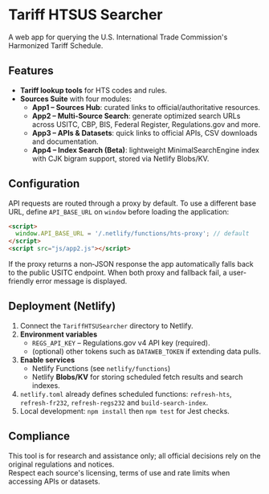 # Tariff HTSUS Searcher

A web app for querying the U.S. International Trade Commission's Harmonized Tariff Schedule.

## Features

- **Tariff lookup tools** for HTS codes and rules.
- **Sources Suite** with four modules:
  - **App1 – Sources Hub**: curated links to official/authoritative resources.
  - **App2 – Multi‑Source Search**: generate optimized search URLs across USITC, CBP, BIS, Federal Register, Regulations.gov and more.
  - **App3 – APIs & Datasets**: quick links to official APIs, CSV downloads and documentation.
  - **App4 – Index Search (Beta)**: lightweight MinimalSearchEngine index with CJK bigram support, stored via Netlify Blobs/KV.

## Configuration

API requests are routed through a proxy by default. To use a different base URL, define `API_BASE_URL` on `window` before loading the application:

```html
<script>
  window.API_BASE_URL = '/.netlify/functions/hts-proxy'; // default
</script>
<script src="js/app2.js"></script>
```

If the proxy returns a non‑JSON response the app automatically falls back to the public USITC endpoint. When both proxy and fallback fail, a user-friendly error message is displayed.

## Deployment (Netlify)

1. Connect the `TariffHTSUSearcher` directory to Netlify.
2. **Environment variables**  
   - `REGS_API_KEY` – Regulations.gov v4 API key (required).  
   - (optional) other tokens such as `DATAWEB_TOKEN` if extending data pulls.
3. **Enable services**  
   - Netlify Functions (see `netlify/functions`)  
   - Netlify **Blobs/KV** for storing scheduled fetch results and search indexes.
4. `netlify.toml` already defines scheduled functions: `refresh-hts`, `refresh-fr232`, `refresh-regs232` and `build-search-index`.
5. Local development: `npm install` then `npm test` for Jest checks.

## Compliance

This tool is for research and assistance only; all official decisions rely on the original regulations and notices.  
Respect each source's licensing, terms of use and rate limits when accessing APIs or datasets.
